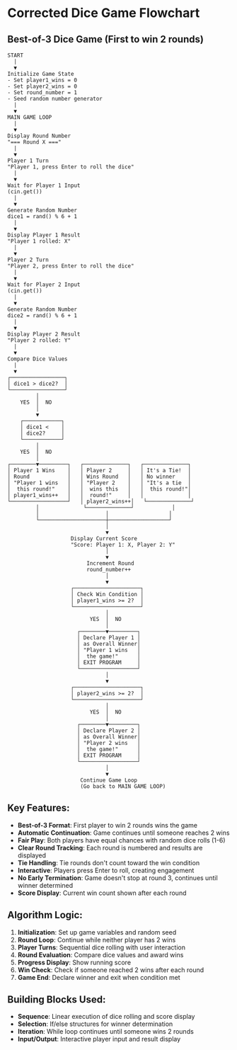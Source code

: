 # Corrected Dice Game Flowchart

## Best-of-3 Dice Game (First to win 2 rounds)

```
START
  |
  ▼
Initialize Game State
- Set player1_wins = 0
- Set player2_wins = 0  
- Set round_number = 1
- Seed random number generator
  |
  ▼
MAIN GAME LOOP
  |
  ▼
Display Round Number
"=== Round X ==="
  |
  ▼
Player 1 Turn
"Player 1, press Enter to roll the dice"
  |
  ▼
Wait for Player 1 Input
(cin.get())
  |
  ▼
Generate Random Number
dice1 = rand() % 6 + 1
  |
  ▼
Display Player 1 Result
"Player 1 rolled: X"
  |
  ▼
Player 2 Turn
"Player 2, press Enter to roll the dice"
  |
  ▼
Wait for Player 2 Input
(cin.get())
  |
  ▼
Generate Random Number
dice2 = rand() % 6 + 1
  |
  ▼
Display Player 2 Result
"Player 2 rolled: Y"
  |
  ▼
Compare Dice Values
  |
  ▼
┌─────────────────┐
│ dice1 > dice2?  │
└─────────────────┘
         │
    YES  │  NO
         │
         ▼
    ┌────────────┐
    │ dice1 <    │
    │ dice2?     │
    └────────────┘
         │
    YES  │  NO
         │
┌────────▼─────────┐   ┌──────────────┐   ┌──────────────┐
│ Player 1 Wins    │   │ Player 2     │   │ It's a Tie!  │
│ Round            │   │ Wins Round   │   │ No winner    │
│ "Player 1 wins   │   │ "Player 2    │   │ "It's a tie  │
│  this round!"    │   │  wins this   │   │  this round!"│
│ player1_wins++   │   │  round!"     │   │              │
└──────────────────┘   │ player2_wins++│   └──────────────┘
         │              └──────────────┘            │
         │                     │                   │
         └─────────────────────┼───────────────────┘
                               │
                               ▼
                    Display Current Score
                    "Score: Player 1: X, Player 2: Y"
                               │
                               ▼
                         Increment Round
                         round_number++
                               │
                               ▼
                    ┌─────────────────────┐
                    │ Check Win Condition │
                    │ player1_wins >= 2?  │
                    └─────────────────────┘
                               │
                          YES  │  NO
                               │
                      ┌────────▼─────────┐
                      │ Declare Player 1 │
                      │ as Overall Winner│
                      │ "Player 1 wins   │
                      │  the game!"      │
                      │ EXIT PROGRAM     │
                      └──────────────────┘
                               │
                               ▼
                    ┌─────────────────────┐
                    │ player2_wins >= 2?  │
                    └─────────────────────┘
                               │
                          YES  │  NO
                               │
                      ┌────────▼─────────┐
                      │ Declare Player 2 │
                      │ as Overall Winner│
                      │ "Player 2 wins   │
                      │  the game!"      │
                      │ EXIT PROGRAM     │
                      └──────────────────┘
                               │
                               ▼
                       Continue Game Loop
                       (Go back to MAIN GAME LOOP)
```

## Key Features:
- **Best-of-3 Format**: First player to win 2 rounds wins the game
- **Automatic Continuation**: Game continues until someone reaches 2 wins
- **Fair Play**: Both players have equal chances with random dice rolls (1-6)
- **Clear Round Tracking**: Each round is numbered and results are displayed
- **Tie Handling**: Tie rounds don't count toward the win condition
- **Interactive**: Players press Enter to roll, creating engagement
- **No Early Termination**: Game doesn't stop at round 3, continues until winner determined
- **Score Display**: Current win count shown after each round

## Algorithm Logic:
1. **Initialization**: Set up game variables and random seed
2. **Round Loop**: Continue while neither player has 2 wins
3. **Player Turns**: Sequential dice rolling with user interaction
4. **Round Evaluation**: Compare dice values and award wins
5. **Progress Display**: Show running score
6. **Win Check**: Check if someone reached 2 wins after each round
7. **Game End**: Declare winner and exit when condition met

## Building Blocks Used:
- **Sequence**: Linear execution of dice rolling and score display
- **Selection**: If/else structures for winner determination
- **Iteration**: While loop continues until someone wins 2 rounds
- **Input/Output**: Interactive player input and result display